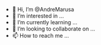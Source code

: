- 👋 Hi, I’m @AndreMarusa
- 👀 I’m interested in ...
- 🌱 I’m currently learning ...
- 💞️ I’m looking to collaborate on ...
- 📫 How to reach me ...

<!---
AndreMarusa/AndreMarusa is a ✨ special ✨ repository because its `README.md` (this file) appears on your GitHub profile.
You can click the Preview link to take a look at your changes.
--->
